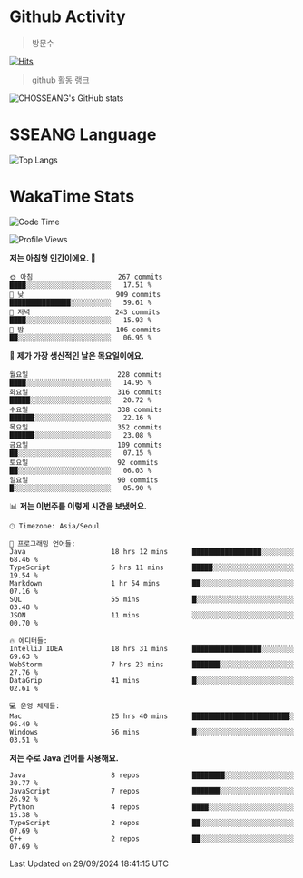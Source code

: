 <!--
**CHOSSEANG/CHOSSEANG** is a ✨ _special_ ✨ repository because its `README.md` (this file) appears on your GitHub profile.

Here are some ideas to get you started:

- 🔭 I’m currently working on ...
- 🌱 I’m currently learning ...
- 👯 I’m looking to collaborate on ...
- 🤔 I’m looking for help with ...
- 💬 Ask me about ...
- 📫 How to reach me: ...
- 😄 Pronouns: ...
- ⚡ Fun fact: ...
-->

# Github Activity
> 방문수

[![Hits](https://hits.seeyoufarm.com/api/count/incr/badge.svg?url=https%3A%2F%2Fgithub.com%2FCHOSSEANG&count_bg=%238AED3E&title_bg=%23495358&icon=electron.svg&icon_color=%23E7E7E7&title=CHOSSEANG&edge_flat=false)](https://hits.seeyoufarm.com)
> github 활동 랭크

![CHOSSEANG's GitHub stats](https://github-readme-stats.vercel.app/api?username=CHOSSEANG&show_icons=true&theme=radical)

# SSEANG Language
![Top Langs](https://github-readme-stats.vercel.app/api/top-langs/?username=CHOSSEANG&layout=compact)

# WakaTime Stats

<!--START_SECTION:waka-->
![Code Time](http://img.shields.io/badge/Code%20Time-67%20hrs%2051%20mins-blue)

![Profile Views](http://img.shields.io/badge/Profile%20Views-0-blue)

**저는 아침형 인간이에요. 🐤** 

```text
🌞 아침                     267 commits         ████░░░░░░░░░░░░░░░░░░░░░   17.51 % 
🌆 낮　                     909 commits         ███████████████░░░░░░░░░░   59.61 % 
🌃 저녁                     243 commits         ████░░░░░░░░░░░░░░░░░░░░░   15.93 % 
🌙 밤　                     106 commits         ██░░░░░░░░░░░░░░░░░░░░░░░   06.95 % 
```
📅 **제가 가장 생산적인 날은 목요일이에요.** 

```text
월요일                      228 commits         ████░░░░░░░░░░░░░░░░░░░░░   14.95 % 
화요일                      316 commits         █████░░░░░░░░░░░░░░░░░░░░   20.72 % 
수요일                      338 commits         ██████░░░░░░░░░░░░░░░░░░░   22.16 % 
목요일                      352 commits         ██████░░░░░░░░░░░░░░░░░░░   23.08 % 
금요일                      109 commits         ██░░░░░░░░░░░░░░░░░░░░░░░   07.15 % 
토요일                      92 commits          ██░░░░░░░░░░░░░░░░░░░░░░░   06.03 % 
일요일                      90 commits          █░░░░░░░░░░░░░░░░░░░░░░░░   05.90 % 
```


📊 **저는 이번주를 이렇게 시간을 보냈어요.** 

```text
🕑︎ Timezone: Asia/Seoul

💬 프로그래밍 언어들: 
Java                     18 hrs 12 mins      █████████████████░░░░░░░░   68.46 % 
TypeScript               5 hrs 11 mins       █████░░░░░░░░░░░░░░░░░░░░   19.54 % 
Markdown                 1 hr 54 mins        ██░░░░░░░░░░░░░░░░░░░░░░░   07.16 % 
SQL                      55 mins             █░░░░░░░░░░░░░░░░░░░░░░░░   03.48 % 
JSON                     11 mins             ░░░░░░░░░░░░░░░░░░░░░░░░░   00.70 % 

🔥 에디터들: 
IntelliJ IDEA            18 hrs 31 mins      █████████████████░░░░░░░░   69.63 % 
WebStorm                 7 hrs 23 mins       ███████░░░░░░░░░░░░░░░░░░   27.76 % 
DataGrip                 41 mins             █░░░░░░░░░░░░░░░░░░░░░░░░   02.61 % 

💻 운영 체제들: 
Mac                      25 hrs 40 mins      ████████████████████████░   96.49 % 
Windows                  56 mins             █░░░░░░░░░░░░░░░░░░░░░░░░   03.51 % 
```

**저는 주로 Java 언어를 사용해요.** 

```text
Java                     8 repos             ████████░░░░░░░░░░░░░░░░░   30.77 % 
JavaScript               7 repos             ███████░░░░░░░░░░░░░░░░░░   26.92 % 
Python                   4 repos             ████░░░░░░░░░░░░░░░░░░░░░   15.38 % 
TypeScript               2 repos             ██░░░░░░░░░░░░░░░░░░░░░░░   07.69 % 
C++                      2 repos             ██░░░░░░░░░░░░░░░░░░░░░░░   07.69 % 
```




 Last Updated on 29/09/2024 18:41:15 UTC
<!--END_SECTION:waka-->

